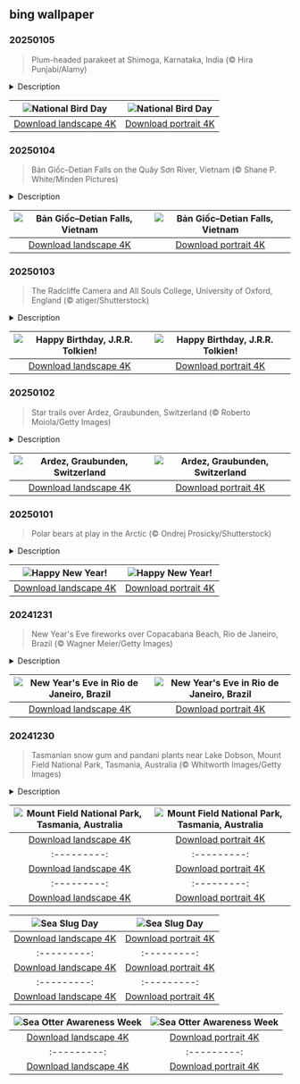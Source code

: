 ## bing wallpaper

### 20250105

> Plum-headed parakeet at Shimoga, Karnataka, India (© Hira Punjabi/Alamy)

<details>
<summary>Description</summary>

> Look up at the skies and experience the magic of birds—it's National Bird Day. Birds come in many shapes and colors, but few are as striking as the plum-headed parakeet, seen in today's image. Native to the Indian subcontinent, these birds are known for their swift, acrobatic flight and distinctive calls that echo through the air. There have been reports of plum-headed parakeets making their way to places like New York, Florida, and even parts of the Middle East.
> 
> Today's event was set up to help draw attention to the problems that the bird trade causes. When kept in captivity, birds are deprived of their ability to fly and socialize, which can be distressing to these animals. This activity also has an impact on wild bird populations, with thousands of parrots captured from the wild and sold as pets every year. National Bird Day also encourages the adoption of rescued birds and promotes habitat conservation efforts for wild birds, urging people not to buy wild-caught parrots. On this day, half a million bird lovers engage in activities like birdwatching, studying bird species, and, importantly, adopting birds.
> 
> 

</details>

| ![National Bird Day](https://cn.bing.com/th?id=OHR.PlumParakeet_EN-US9359235355_UHD.jpg&pid=hp&w=400&h=224&rs=1&c=4) | ![National Bird Day](https://cn.bing.com/th?id=OHR.PlumParakeet_EN-US9359235355_1080x1920.jpg&pid=hp&w=155&h=315&rs=1&c=4) |
|:---------:|:---------:|
| [Download landscape 4K](https://cn.bing.com/th?id=OHR.PlumParakeet_EN-US9359235355_UHD.jpg) | [Download portrait 4K](https://cn.bing.com/th?id=OHR.PlumParakeet_EN-US9359235355_1080x1920.jpg) |

### 20250104

> Bản Giốc–Detian Falls on the Quây Sơn River, Vietnam (© Shane P. White/Minden Pictures)

<details>
<summary>Description</summary>

> Welcome to a spot where rivers meet borders in the most stunning way: Bản Giốc–Detian Falls, featured in today's image. Tucked between the karst hills of Daxin County in China and Trùng Khánh district in Vietnam, these falls tumble along the Quây Sơn River. Over 95 feet tall and 980 feet wide, it holds the distinction of being the widest waterfall in Vietnam. Located just 169 miles north of Hanoi, this waterfall have gradually worn away their crest over the years, inching upstream. For most of the year, they flow as two distinct cascades, but come summer, when the rains swell the river, they merge into one big fall.
> 
> Even with better roads, easier public transport, and drone videos showing off the jaw-dropping beauty of the falls, Bản Giốc remains refreshingly off the beaten path. Mass tourism hasn't caught up yet, and on most weekdays, you'll find only a handful of visitors—just you, the locals, and the sound of cascading water.
> 
> 

</details>

| ![Bản Giốc–Detian Falls, Vietnam](https://cn.bing.com/th?id=OHR.VietnamFalls_EN-US9133406245_UHD.jpg&pid=hp&w=400&h=224&rs=1&c=4) | ![Bản Giốc–Detian Falls, Vietnam](https://cn.bing.com/th?id=OHR.VietnamFalls_EN-US9133406245_1080x1920.jpg&pid=hp&w=155&h=315&rs=1&c=4) |
|:---------:|:---------:|
| [Download landscape 4K](https://cn.bing.com/th?id=OHR.VietnamFalls_EN-US9133406245_UHD.jpg) | [Download portrait 4K](https://cn.bing.com/th?id=OHR.VietnamFalls_EN-US9133406245_1080x1920.jpg) |

### 20250103

> The Radcliffe Camera and All Souls College, University of Oxford, England (© atiger/Shutterstock)

<details>
<summary>Description</summary>

> 'Don't adventures ever have an end? I suppose not. Someone else always has to carry on the story.' Today, on Tolkien Day, fans around the world honor the master storyteller who crafted the epic adventures of Middle-earth: J.R.R. Tolkien. While Tolkien may have started the tale, it's his readers who carry it forward, generation after generation, diving into the pages of 'The Hobbit,' 'The Lord of the Rings,' and beyond. Tolkienists are encouraged to celebrate the author's birthday with a toast at 9 PM local time—to participate, all you must do is stand and raise a glass of your choice, say 'The Professor,' and take a sip.
> 
> For today's featured image, it is only fitting to visit a place that might have inspired the literary legend: the Radcliffe Camera, or Rad Cam, at the University of Oxford in England. Originally a science library, the domed, circular building now serves as a reading room for the Bodleian Library. This 18th-century building is said to be an inspiration for Sauron's temple to Morgoth on Númenor in Tolkien's fiction. Though Tolkien himself didn't study there—he was a student at Exeter College—he would have passed by the Rad Cam countless times during his years as a professor of English Language and Literature at Oxford. This building, with its extraordinary exterior, continues to captivate visitors and Tolkien enthusiasts alike.
> 
> 

</details>

| ![Happy Birthday, J.R.R. Tolkien!](https://cn.bing.com/th?id=OHR.TolkienOxford_EN-US6755564963_UHD.jpg&pid=hp&w=400&h=224&rs=1&c=4) | ![Happy Birthday, J.R.R. Tolkien!](https://cn.bing.com/th?id=OHR.TolkienOxford_EN-US6755564963_1080x1920.jpg&pid=hp&w=155&h=315&rs=1&c=4) |
|:---------:|:---------:|
| [Download landscape 4K](https://cn.bing.com/th?id=OHR.TolkienOxford_EN-US6755564963_UHD.jpg) | [Download portrait 4K](https://cn.bing.com/th?id=OHR.TolkienOxford_EN-US6755564963_1080x1920.jpg) |

### 20250102

> Star trails over Ardez, Graubunden, Switzerland (© Roberto Moiola/Getty Images)

<details>
<summary>Description</summary>

> Perched on a terrace above the Inn Valley at 4,790 feet, Ardez is a hidden gem in eastern Switzerland renowned for its deep cultural roots and stunning preservation of history. This picturesque village, starring in today's image, showcases the rich traditions and unique language of Switzerland's Romansh-speaking communities. Its homes are adorned with sgraffiti—decorative designs etched into plaster—and colorful murals, both iconic art styles of the Engadin region. Dating back to 840 when it was first referred to as Ardezis, the village's history includes Steinsberg Castle, originally owned by the Bishop of Chur. Though destroyed during the Swabian War in 1499, the castle's tower has been restored multiple times and stands today as a proud reminder of its past. In 1975, Ardez was chosen as a Swiss model village for its exceptional preservation efforts, which have kept its historic charm intact.
> 
> The nearby Chastè site is a treasure trove of history, recognized as a Swiss heritage site of national significance. This fascinating location encompasses layers of human settlement, from the late Bronze Age through the early Iron Age and even includes artifacts from the Roman Empire. Against this backdrop, the star trails in today's photo illuminate the timeless allure of Ardez, where history and natural beauty converge.
> 
> 

</details>

| ![Ardez, Graubunden, Switzerland](https://cn.bing.com/th?id=OHR.ArdezSwitzerland_EN-US8405268165_UHD.jpg&pid=hp&w=400&h=224&rs=1&c=4) | ![Ardez, Graubunden, Switzerland](https://cn.bing.com/th?id=OHR.ArdezSwitzerland_EN-US8405268165_1080x1920.jpg&pid=hp&w=155&h=315&rs=1&c=4) |
|:---------:|:---------:|
| [Download landscape 4K](https://cn.bing.com/th?id=OHR.ArdezSwitzerland_EN-US8405268165_UHD.jpg) | [Download portrait 4K](https://cn.bing.com/th?id=OHR.ArdezSwitzerland_EN-US8405268165_1080x1920.jpg) |

### 20250101

> Polar bears at play in the Arctic (© Ondrej Prosicky/Shutterstock)

<details>
<summary>Description</summary>

> Happy New Year's Day! Humans have celebrated the new year since at least 2000 BCE, but various cultures have chosen different days coinciding with equinoxes or lunar cycles. The Romans established January 1 as the beginning of the year in 153 BCE, but this fell out of favor throughout Europe during the medieval era. Since 1582 and the widespread adoption of the Gregorian calendar, however, much of the world now celebrates the new year today. In addition to watching fireworks, drinking champagne, and making resolutions in the wee hours of the morning, other global traditions include making noise, eating lucky foods, and giving gifts.
> 
> If you're wondering what polar bears like the ones in today's image have to do with the new year, the answer is simple: polar bear plunges. Countries around the world hold winter events where participants enter frigid, often icy bodies of water, and communities in the US, Canada, the Netherlands, and the United Kingdom do this on New Year's Day. Whether doing so as an enthusiast, to raise money for charity, or as part of a new year's tradition, keep a warm towel handy if you plan to take the plunge.
> 
> 

</details>

| ![Happy New Year!](https://cn.bing.com/th?id=OHR.PolarBearSwim_EN-US7610036047_UHD.jpg&pid=hp&w=400&h=224&rs=1&c=4) | ![Happy New Year!](https://cn.bing.com/th?id=OHR.PolarBearSwim_EN-US7610036047_1080x1920.jpg&pid=hp&w=155&h=315&rs=1&c=4) |
|:---------:|:---------:|
| [Download landscape 4K](https://cn.bing.com/th?id=OHR.PolarBearSwim_EN-US7610036047_UHD.jpg) | [Download portrait 4K](https://cn.bing.com/th?id=OHR.PolarBearSwim_EN-US7610036047_1080x1920.jpg) |

### 20241231

> New Year's Eve fireworks over Copacabana Beach, Rio de Janeiro, Brazil (© Wagner Meier/Getty Images)

<details>
<summary>Description</summary>

> New Year's Eve, also known as Old Year's Day, is celebrated around the world with revelry, fireworks, and for some, religious and cultural observances. Many countries celebrate with foods symbolic of prosperity, long life, and good fortune for the coming year, and many people sing the Scottish folk song 'Auld Lang Syne' at the stroke of midnight in remembrance of old friends and past experiences. The new year is often personified as a baby in a tradition that dates back to ancient Greeks, and paired with an old man who represents the year that is ending.
> 
> Get-togethers are a common way to ring in the new year, and Rio de Janeiro, Brazil, throws a memorable one. Rio is known for many things, including colorful, exuberant celebrations, glorious beaches, and the free New Year's Eve party at Copacabana Beach, seen in today's image. Known as Réveillon to locals, this New Year's Eve soiree is the largest in the world, with millions of revelers.
> 
> 

</details>

| ![New Year's Eve in Rio de Janeiro, Brazil](https://cn.bing.com/th?id=OHR.RioNewYear_EN-US7216341802_UHD.jpg&pid=hp&w=400&h=224&rs=1&c=4) | ![New Year's Eve in Rio de Janeiro, Brazil](https://cn.bing.com/th?id=OHR.RioNewYear_EN-US7216341802_1080x1920.jpg&pid=hp&w=155&h=315&rs=1&c=4) |
|:---------:|:---------:|
| [Download landscape 4K](https://cn.bing.com/th?id=OHR.RioNewYear_EN-US7216341802_UHD.jpg) | [Download portrait 4K](https://cn.bing.com/th?id=OHR.RioNewYear_EN-US7216341802_1080x1920.jpg) |

### 20241230

> Tasmanian snow gum and pandani plants near Lake Dobson, Mount Field National Park, Tasmania, Australia (© Whitworth Images/Getty Images)

<details>
<summary>Description</summary>

> At the heart of Tasmania, an island state off the southeastern coast of Australia, lies Mount Field National Park. Covering more than 60 square miles, it's one of the state's oldest national parks. As you follow the winding road up through the park, you'll see a whole range of landscapes, from temperate rainforests full of some of the world's tallest eucalyptus trees to alpine moorland. These ever-changing views are what give the park its nickname, 'the park for all seasons.' One of the park's must-visit sites is Russell Falls, a three-tiered waterfall that plunges 190 feet.
> 
> Today's image, taken in the park, features two plants found nowhere on Earth but Tasmania: pandani—also known as the giant grass tree—and Tasmanian snow gum. Pandani is the tallest member of the heather family and can grow almost 40 feet tall, while Tasmanian snow gum is a type of eucalyptus tree that thrives in the central plateau of Tasmania. Along with its impressive flora, the park is also home to amazing fauna: Tasmanian devils, wombats, and platypuses can all be spotted here. In spring, summer, fall, and winter, this park is guaranteed to amaze.
> 
> 

</details>

| ![Mount Field National Park, Tasmania, Australia](https://cn.bing.com/th?id=OHR.MountFieldNP_EN-US6905459745_UHD.jpg&pid=hp&w=400&h=224&rs=1&c=4) | ![Mount Field National Park, Tasmania, Australia](https://cn.bing.com/th?id=OHR.MountFieldNP_EN-US6905459745_1080x1920.jpg&pid=hp&w=155&h=315&rs=1&c=4) |
|:---------:|:---------:|
| [Download landscape 4K](https://cn.bing.com/th?id=OHR.MountFieldNP_EN-US6905459745_UHD.jpg) | [Download portrait 4K](https://cn.bing.com/th?id=OHR.MountFieldNP_EN-US6905459745_1080x1920.jpg) |_EN-US6354350828_UHD.jpg) | [Download portrait 4K](https://cn.bing.com/th?id=OHR.BorobudurBells_EN-US6354350828_1080x1920.jpg) |m/th?id=OHR.CoralTurtle_EN-US6100263163_UHD.jpg&pid=hp&w=400&h=224&rs=1&c=4) | ![Endangered Species Act](https://cn.bing.com/th?id=OHR.CoralTurtle_EN-US6100263163_1080x1920.jpg&pid=hp&w=155&h=315&rs=1&c=4) |
|:---------:|:---------:|
| [Download landscape 4K](https://cn.bing.com/th?id=OHR.CoralTurtle_EN-US6100263163_UHD.jpg) | [Download portrait 4K](https://cn.bing.com/th?id=OHR.CoralTurtle_EN-US6100263163_1080x1920.jpg) |as_EN-US6430903741_UHD.jpg) | [Download portrait 4K](https://cn.bing.com/th?id=OHR.Calacas_EN-US6430903741_1080x1920.jpg) |.com/th?id=OHR.SealRiver_EN-US6267835630_1080x1920.jpg&pid=hp&w=155&h=315&rs=1&c=4) |
|:---------:|:---------:|
| [Download landscape 4K](https://cn.bing.com/th?id=OHR.SealRiver_EN-US6267835630_UHD.jpg) | [Download portrait 4K](https://cn.bing.com/th?id=OHR.SealRiver_EN-US6267835630_1080x1920.jpg) |e a more fitting name. Someone call Terry.
> 
> 

</details>

| ![Sea Slug Day](https://cn.bing.com/th?id=OHR.SeaAngel_EN-US5531672696_UHD.jpg&pid=hp&w=400&h=224&rs=1&c=4) | ![Sea Slug Day](https://cn.bing.com/th?id=OHR.SeaAngel_EN-US5531672696_1080x1920.jpg&pid=hp&w=155&h=315&rs=1&c=4) |
|:---------:|:---------:|
| [Download landscape 4K](https://cn.bing.com/th?id=OHR.SeaAngel_EN-US5531672696_UHD.jpg) | [Download portrait 4K](https://cn.bing.com/th?id=OHR.SeaAngel_EN-US5531672696_1080x1920.jpg) |OHR.DarkSkyAcadia_EN-US6966527964_1080x1920.jpg) |.bing.com/th?id=OHR.GoldenJellyfish_EN-US6743816471_1080x1920.jpg&pid=hp&w=155&h=315&rs=1&c=4) |
|:---------:|:---------:|
| [Download landscape 4K](https://cn.bing.com/th?id=OHR.GoldenJellyfish_EN-US6743816471_UHD.jpg) | [Download portrait 4K](https://cn.bing.com/th?id=OHR.GoldenJellyfish_EN-US6743816471_1080x1920.jpg) |ng.com/th?id=OHR.LastDollarRoad_EN-US7923638318_UHD.jpg&pid=hp&w=400&h=224&rs=1&c=4) | ![First day of autumn](https://cn.bing.com/th?id=OHR.LastDollarRoad_EN-US7923638318_1080x1920.jpg&pid=hp&w=155&h=315&rs=1&c=4) |
|:---------:|:---------:|
| [Download landscape 4K](https://cn.bing.com/th?id=OHR.LastDollarRoad_EN-US7923638318_UHD.jpg) | [Download portrait 4K](https://cn.bing.com/th?id=OHR.LastDollarRoad_EN-US7923638318_1080x1920.jpg) |ppers who hunted otters to near extinction before they were protected by law. Although sea otter populations have rebounded, they are still considered endangered. Otters live along the Pacific Coast of North America, from California up to Alaska. Although they can walk on land, they almost never find the need or desire to, even when it's nap time. When they're ready for a snooze, they'll raft up, wrap themselves in a strand of kelp to keep them from drifting away, and recline on the world's biggest waterbed.

</details>

| ![Sea Otter Awareness Week](https://cn.bing.com/th?id=OHR.SitkaOtters_EN-US7714053956_UHD.jpg&pid=hp&w=400&h=224&rs=1&c=4) | ![Sea Otter Awareness Week](https://cn.bing.com/th?id=OHR.SitkaOtters_EN-US7714053956_1080x1920.jpg&pid=hp&w=155&h=315&rs=1&c=4) |
|:---------:|:---------:|
| [Download landscape 4K](https://cn.bing.com/th?id=OHR.SitkaOtters_EN-US7714053956_UHD.jpg) | [Download portrait 4K](https://cn.bing.com/th?id=OHR.SitkaOtters_EN-US7714053956_1080x1920.jpg) |oo_EN-US7569665443_UHD.jpg&pid=hp&w=400&h=224&rs=1&c=4) | ![World Bamboo Day](https://cn.bing.com/th?id=OHR.ArashiyamaBamboo_EN-US7569665443_1080x1920.jpg&pid=hp&w=155&h=315&rs=1&c=4) |
|:---------:|:---------:|
| [Download landscape 4K](https://cn.bing.com/th?id=OHR.ArashiyamaBamboo_EN-US7569665443_UHD.jpg) | [Download portrait 4K](https://cn.bing.com/th?id=OHR.ArashiyamaBamboo_EN-US7569665443_1080x1920.jpg) |